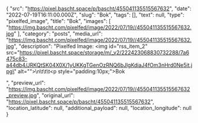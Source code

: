 {
  "src": "https://pixel.bascht.space/p/bascht/455041135515567632",
  "date": "2022-07-19T16:11:00.000Z",
  "slug": "Bok",
  "tags": [],
  "text": null,
  "type": "pixelfed_image",
  "title": "Bok",
  "images": [
    "https://img.bascht.com/pixelfed/image/2022/07/19//455041135515567632.jpg"
  ],
  "category": "posts",
  "media_url": "https://img.bascht.com/pixelfed/image/2022/07/19//455041135515567632.jpg",
  "description": "Pixelfed Image: <img id=\"rss_item_2\" src=\"https://pixel.bascht.space/storage/m/_v2/222423068830732288/7a6475c83-a44db4/JRKQtSK04X0X/1yUKKgTGenOzRNQ6bJlgKdiaJ4fOm3nHrd0Ne5it.jpg\" alt=\"\">\n\t\t\t<p style=\"padding:10px;\">Bok</p>",
  "preview_url": "https://img.bascht.com/pixelfed/image/2022/07/19//455041135515567632_preview.jpg",
  "original_url": "https://pixel.bascht.space/p/bascht/455041135515567632",
  "location_latitude": null,
  "additional_payload": null,
  "location_longitude": null
}